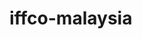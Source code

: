 # iffco-malaysia

<!-- Security scan triggered at 2025-09-02 00:57:01 -->

<!-- Security scan triggered at 2025-09-02 01:04:36 -->

<!-- Security scan triggered at 2025-09-02 01:51:02 -->

<!-- Security scan triggered at 2025-09-02 02:31:14 -->

<!-- Security scan triggered at 2025-09-02 03:37:02 -->

<!-- Security scan triggered at 2025-09-02 04:20:54 -->

<!-- Security scan triggered at 2025-09-02 15:06:36 -->

<!-- Security scan triggered at 2025-09-02 15:06:40 -->

<!-- Security scan triggered at 2025-09-09 05:28:56 -->

<!-- Security scan triggered at 2025-09-09 05:29:34 -->

<!-- Security scan triggered at 2025-09-09 05:32:29 -->

<!-- Security scan triggered at 2025-09-09 05:35:10 -->

<!-- Security scan triggered at 2025-09-09 05:38:33 -->

<!-- Security scan triggered at 2025-09-09 05:40:59 -->

<!-- Security scan triggered at 2025-09-09 05:55:44 -->